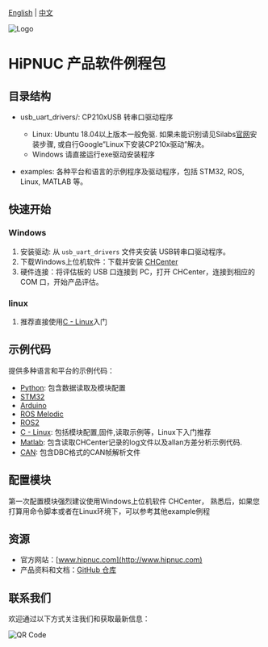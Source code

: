 [English](README.md) | [中文](README_zh.md)

![Logo](img/logo.png)

# HiPNUC 产品软件例程包

## 目录结构

- usb_uart_drivers/: CP210xUSB 转串口驱动程序
  -  Linux: Ubuntu 18.04以上版本一般免驱. 如果未能识别请见Silabs[官网](https://www.silabs.com/developers/usb-to-uart-bridge-vcp-drivers?tab=overview)安装步骤, 或自行Google”Linux下安装CP210x驱动”解决。
  -  Windows 请直接运行exe驱动安装程序

- examples: 各种平台和语言的示例程序及驱动程序，包括 STM32, ROS, Linux, MATLAB 等。

## 快速开始

### Windows

1. 安装驱动: 从 `usb_uart_drivers` 文件夹安装 USB转串口驱动程序。
2. 下载Windows上位机软件：下载并安装 [CHCenter](https://download.hipnuc.com/internal/pc_host/CHCenter.7z)
3. 硬件连接：将评估板的 USB 口连接到 PC，打开 CHCenter，连接到相应的 COM 口，开始产品评估。

### linux

1. 推荐直接使用[C - Linux](examples/C)入门

## 示例代码

提供多种语言和平台的示例代码：

- [Python](examples/python): 包含数据读取及模块配置
- [STM32](examples/STM32)
- [Arduino](examples/arduino)
- [ROS Melodic](examples/ROS_Melodic)
- [ROS2](examples/ROS2)
- [C - Linux](examples/C): 包括模块配置,固件,读取示例等，Linux下入门推荐
- [Matlab](examples/matlab): 包含读取CHCenter记录的log文件以及allan方差分析示例代码.
- [CAN](examples/CAN): 包含DBC格式的CAN帧解析文件

## 配置模块

第一次配置模块强烈建议使用Windows上位机软件 CHCenter， 熟悉后，如果您打算用命令脚本或者在Linux环境下，可以参考其他example例程

## 资源

- 官方网站：[www.hipnuc.com](http://www.hipnuc.com)
- 产品资料和文档：[GitHub 仓库](https://github.com/hipnuc/products.git)

## 联系我们

欢迎通过以下方式关注我们和获取最新信息：

![QR Code](img/qr_qqq.jpg)
